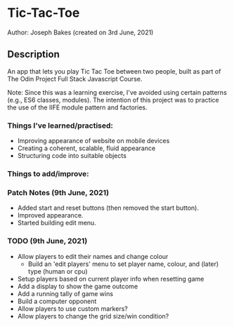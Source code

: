# Tic-Tac-Toe

Author: Joseph Bakes (created on 3rd June, 2021)

## Description
An app that lets you play Tic Tac Toe between two people, built as part of The Odin Project Full Stack Javascript Course.

Note: Since this was a learning exercise, I've avoided using certain patterns (e.g., ES6 classes, modules). The intention of this project was to practice the use of the IIFE module pattern and factories.

### Things I've learned/practised:
- Improving appearance of website on mobile devices
- Creating a coherent, scalable, fluid appearance
- Structuring code into suitable objects

### Things to add/improve:

### Patch Notes (9th June, 2021)
- Added start and reset buttons (then removed the start button).
- Improved appearance.
- Started building edit menu.

### TODO (9th June, 2021)
- Allow players to edit their names and change colour
    - Build an 'edit players' menu to set player name, colour, and (later) type (human or cpu)
- Setup players based on current player info when resetting game
- Add a display to show the game outcome
- Add a running tally of game wins
- Build a computer opponent
- Allow players to use custom markers?
- Allow players to change the grid size/win condition?